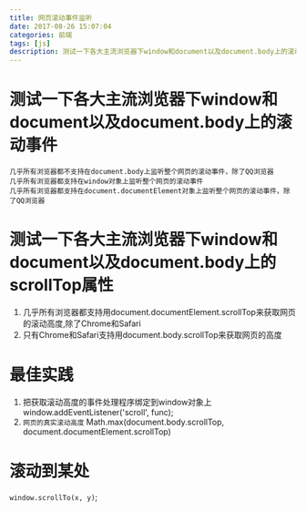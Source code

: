```yaml
---
title: 网页滚动事件监听
date: 2017-08-26 15:07:04
categories: 前端
tags: [js]
description: 测试一下各大主流浏览器下window和document以及document.body上的滚动事件
---
```


# 测试一下各大主流浏览器下window和document以及document.body上的滚动事件

    几乎所有浏览器都不支持在document.body上监听整个网页的滚动事件，除了QQ浏览器
    几乎所有浏览器都支持在window对象上监听整个网页的滚动事件
    几乎所有浏览器都支持在document.documentElement对象上监听整个网页的滚动事件，除了QQ浏览器

# 测试一下各大主流浏览器下window和document以及document.body上的scrollTop属性

1. 几乎所有浏览器都支持用document.documentElement.scrollTop来获取网页的滚动高度,除了Chrome和Safari
2. 只有Chrome和Safari支持用document.body.scrollTop来获取网页的高度

# 最佳实践
1. 把获取滚动高度的事件处理程序绑定到window对象上window.addEventListener('scroll', func);
2. `网页的真实滚动高度` Math.max(document.body.scrollTop, document.documentElement.scrollTop)

# 滚动到某处
  `window.scrollTo(x, y)`;